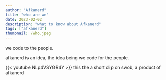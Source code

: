 ```yaml
---
author: "Afkanerd"
title: "who are we"
date: 2023-02-02
description: "what to know about Afkanerd"
tags: ["afkanerd"]
thumbnail: /who.jpeg
---
```

we code to the people.

afkanerd is an idea, the idea being we code for the people.

{{< youtube NLp4VSYGR4Y >}} this the a short clip on swob, a product of afkanerd
